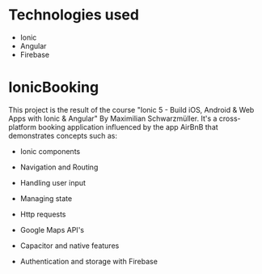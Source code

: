 # Technologies used
- Ionic
- Angular
- Firebase

# IonicBooking

This project is the result of the course "Ionic 5 - Build iOS, Android & Web Apps with Ionic & Angular" By Maximilian Schwarzmüller. 
It's a cross-platform booking application influenced by the app AirBnB that demonstrates concepts such as:

- Ionic components

- Navigation and Routing

- Handling user input

- Managing state

- Http requests

- Google Maps API's

- Capacitor and native features

- Authentication and storage with Firebase
